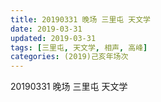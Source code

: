 ```yaml
---
title: 20190331 晚场 三里屯 天文学
date: 2019-03-31
updated: 2019-03-31
tags: [三里屯, 天文学, 相声, 高峰]
categories: (2019)己亥年场次
---
```

20190331 晚场 三里屯 天文学